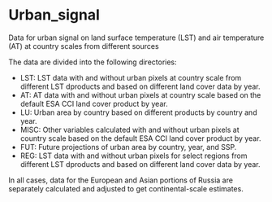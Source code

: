 # Urban_signal
Data for urban signal on land surface temperature (LST) and air temperature (AT) at country scales from different sources

The data are divided into the following directories:

* LST: LST data with and without urban pixels at country scale from different LST dproducts and based on different land cover data by year. 
* AT: AT data with and without urban pixels at country scale based on the default ESA CCI land cover product by year.
* LU: Urban area by country based on different products by country and year.
* MISC: Other variables calculated with and without urban pixels at country scale based on the default ESA CCI land cover product by year.
* FUT: Future projections of urban area by country, year, and SSP.
* REG: LST data with and without urban pixels for select regions from different LST dproducts and based on different land cover data by year. 

In all cases, data for the European and Asian portions of Russia are separately calculated and adjusted to get continental-scale estimates.
